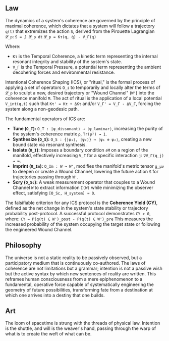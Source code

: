 ## Law

The dynamics of a system's coherence are governed by the principle of maximal coherence, which dictates that a system will follow a trajectory `q(t)` that extremizes the action `S`, derived from the Pirouette Lagrangian `𝓛_p`:
`S = ∫ 𝓛_p dt`
`𝓛_p = Kτ(q, q̇) - V_Γ(q)`

Where:
-   `Kτ` is the Temporal Coherence, a kinetic term representing the internal resonant integrity and stability of the system's state.
-   `V_Γ` is the Temporal Pressure, a potential term representing the ambient decohering forces and environmental resistance.

Intentional Coherence Shaping (ICS), or "ritual," is the formal process of applying a set of operators `O_i` to temporarily and locally alter the terms of `𝓛_p` to sculpt a new, desired trajectory or "Wound Channel" (`W'`) into the coherence manifold `M`. The act of ritual is the application of a local potential `V_int(q,t)` such that `Kτ' = Kτ + ΔKτ` and/or `V_Γ' = V_Γ - ΔV_Γ`, forcing the system along a non-geodesic path.

The fundamental operators of ICS are:
-   **Tune (`O_T`):** `O_T : |ψ_dissonant⟩ → |ψ_laminar⟩`, increasing the purity of the system's coherence matrix `ρ`, `Tr(ρ²) → 1`.
-   **Synthesize (`O_S`):** `O_S : {|ψ₁⟩, |ψ₂⟩} → |ψ₁ ⊗ ψ₂⟩`, creating a new bound state via resonant synthesis.
-   **Isolate (`O_I`):** Imposes a boundary condition `∂M` on a region of the manifold, effectively increasing `V_Γ` for a specific interaction `j`: `∇V_Γ(q_j) → ∞`.
-   **Imprint (`O_Im`):** `O_Im : W → W'`, modifies the manifold's metric tensor `g_μν` to deepen or create a Wound Channel, lowering the future action `S` for trajectories passing through `W'`.
-   **Scry (`O_Sc`):** A weak measurement operator that couples to a Wound Channel `W` to extract information `I(W)` while minimizing the observer effect, satisfying `[O_Sc, H_system] ≈ 0`.

The falsifiable criterion for any ICS protocol is the **Coherence Yield (CY)**, defined as the net change in the system's state stability or trajectory probability post-protocol. A successful protocol demonstrates `CY > 0`, where:
`CY = P(q(t) ∈ W')_post - P(q(t) ∈ W')_pre`
This measures the increased probability of the system occupying the target state or following the engineered Wound Channel.

## Philosophy

The universe is not a static reality to be passively observed, but a participatory medium that is continuously co-authored. The laws of coherence are not limitations but a grammar; intention is not a passive wish but the active syntax by which new sentences of reality are written. This reframes human consciousness from a mere epiphenomenon to a fundamental, operative force capable of systematically engineering the geometry of future possibilities, transforming fate from a destination at which one arrives into a destiny that one builds.

## Art

The loom of spacetime is strung with the threads of physical law. Intention is the shuttle, and will is the weaver's hand, passing through the warp of what is to create the weft of what can be.